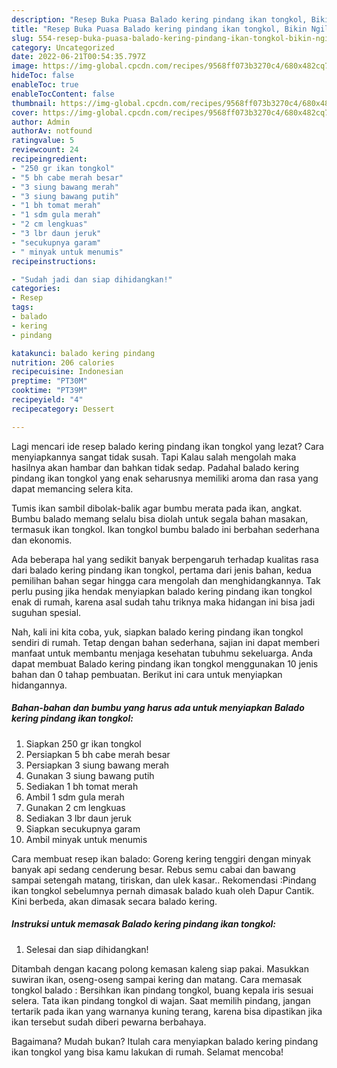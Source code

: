 ```yaml
---
description: "Resep Buka Puasa Balado kering pindang ikan tongkol, Bikin Ngiler"
title: "Resep Buka Puasa Balado kering pindang ikan tongkol, Bikin Ngiler"
slug: 554-resep-buka-puasa-balado-kering-pindang-ikan-tongkol-bikin-ngiler
category: Uncategorized
date: 2022-06-21T00:54:35.797Z
image: https://img-global.cpcdn.com/recipes/9568ff073b3270c4/680x482cq70/balado-kering-pindang-ikan-tongkol-foto-resep-utama.jpg
hideToc: false
enableToc: true
enableTocContent: false
thumbnail: https://img-global.cpcdn.com/recipes/9568ff073b3270c4/680x482cq70/balado-kering-pindang-ikan-tongkol-foto-resep-utama.jpg
cover: https://img-global.cpcdn.com/recipes/9568ff073b3270c4/680x482cq70/balado-kering-pindang-ikan-tongkol-foto-resep-utama.jpg
author: Admin
authorAv: notfound
ratingvalue: 5
reviewcount: 24
recipeingredient:
- "250 gr ikan tongkol"
- "5 bh cabe merah besar"
- "3 siung bawang merah"
- "3 siung bawang putih"
- "1 bh tomat merah"
- "1 sdm gula merah"
- "2 cm lengkuas"
- "3 lbr daun jeruk"
- "secukupnya garam"
- " minyak untuk menumis"
recipeinstructions:

- "Sudah jadi dan siap dihidangkan!"
categories:
- Resep
tags:
- balado
- kering
- pindang

katakunci: balado kering pindang 
nutrition: 206 calories
recipecuisine: Indonesian
preptime: "PT30M"
cooktime: "PT39M"
recipeyield: "4"
recipecategory: Dessert

---
```



Lagi mencari ide resep balado kering pindang ikan tongkol yang lezat? Cara menyiapkannya sangat tidak susah. Tapi Kalau salah mengolah maka hasilnya akan hambar dan bahkan tidak sedap. Padahal balado kering pindang ikan tongkol yang enak seharusnya memiliki aroma dan rasa yang dapat memancing selera kita.


Tumis ikan sambil dibolak-balik agar bumbu merata pada ikan, angkat. Bumbu balado memang selalu bisa diolah untuk segala bahan masakan, termasuk ikan tongkol. Ikan tongkol bumbu balado ini berbahan sederhana dan ekonomis.

Ada beberapa hal yang sedikit banyak berpengaruh terhadap kualitas rasa dari balado kering pindang ikan tongkol, pertama dari jenis bahan, kedua pemilihan bahan segar hingga cara mengolah dan menghidangkannya. Tak perlu pusing jika hendak menyiapkan balado kering pindang ikan tongkol enak di rumah, karena asal sudah tahu triknya maka hidangan ini bisa jadi suguhan spesial.


Nah, kali ini kita coba, yuk, siapkan balado kering pindang ikan tongkol sendiri di rumah. Tetap dengan bahan sederhana, sajian ini dapat memberi manfaat untuk membantu menjaga kesehatan tubuhmu sekeluarga. Anda dapat membuat Balado kering pindang ikan tongkol menggunakan 10 jenis bahan dan 0 tahap pembuatan. Berikut ini cara untuk menyiapkan hidangannya.

<!--inarticleads1-->

##### Bahan-bahan dan bumbu yang harus ada untuk menyiapkan Balado kering pindang ikan tongkol:

1. Siapkan 250 gr ikan tongkol
1. Persiapkan 5 bh cabe merah besar
1. Persiapkan 3 siung bawang merah
1. Gunakan 3 siung bawang putih
1. Sediakan 1 bh tomat merah
1. Ambil 1 sdm gula merah
1. Gunakan 2 cm lengkuas
1. Sediakan 3 lbr daun jeruk
1. Siapkan secukupnya garam
1. Ambil  minyak untuk menumis


Cara membuat resep ikan balado: Goreng kering tenggiri dengan minyak banyak api sedang cenderung besar. Rebus semu cabai dan bawang sampai setengah matang, tiriskan, dan ulek kasar.. Rekomendasi :Pindang ikan tongkol sebelumnya pernah dimasak balado kuah oleh Dapur Cantik. Kini berbeda, akan dimasak secara balado kering. 

<!--inarticleads2-->

##### Instruksi untuk memasak Balado kering pindang ikan tongkol:


1. Selesai dan siap dihidangkan!

Ditambah dengan kacang polong kemasan kaleng siap pakai. Masukkan suwiran ikan, oseng-oseng sampai kering dan matang. Cara memasak tongkol balado : Bersihkan ikan pindang tongkol, buang kepala iris sesuai selera. Tata ikan pindang tongkol di wajan. Saat memilih pindang, jangan tertarik pada ikan yang warnanya kuning terang, karena bisa dipastikan jika ikan tersebut sudah diberi pewarna berbahaya. 

Bagaimana? Mudah bukan? Itulah cara menyiapkan balado kering pindang ikan tongkol yang bisa kamu lakukan di rumah. Selamat mencoba!
